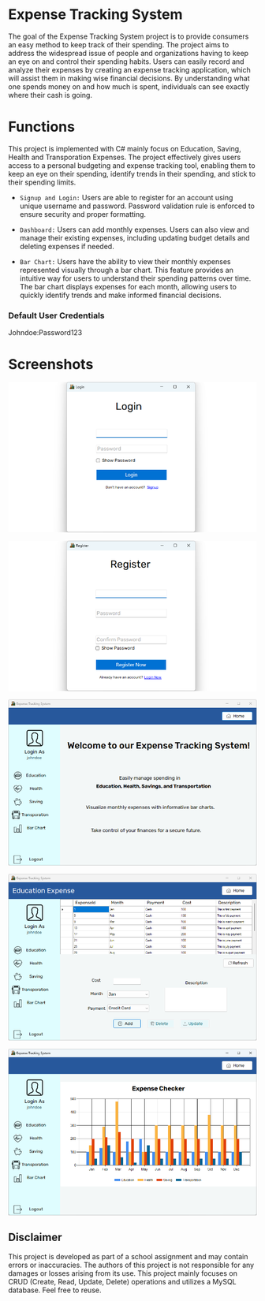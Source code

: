 # Expense Tracking System 

The goal of the Expense Tracking System project is to provide consumers an easy method to keep track of their spending. The project aims to address the widespread issue of people and organizations having to keep an eye on and control their spending habits. Users can easily record and analyze their expenses by creating an expense tracking application, which will assist them in making wise financial decisions. By understanding what one spends money on and how much is spent, individuals can see exactly where their cash is going.

# Functions 

This project is implemented with C# mainly focus on Education, Saving, Health and Transporation Expenses. The project effectively gives users access to a personal budgeting and expense tracking tool, enabling them to keep an eye on their spending, identify trends in their spending, and stick to their spending limits.

* `Signup and Login:` Users are able to register for an account using unique username and password. Password validation rule is enforced to ensure security and proper formatting.

* `Dashboard:` Users can add monthly expenses. Users can also view and manage their existing expenses, including updating budget details and deleting expenses if needed.

* `Bar Chart:` Users have the ability to view their monthly expenses represented visually through a bar chart. This feature provides an intuitive way for users to understand their spending patterns over time. The bar chart displays expenses for each month, allowing users to quickly identify trends and make informed financial decisions.

### Default User Credentials

Johndoe:Password123

# Screenshots

![](ScreenShots/login.png)

![](ScreenShots/register.png)

![](ScreenShots/welcome.png)

![](ScreenShots/dashboard.png)

![](ScreenShots/barchart.png)


## Disclaimer

This project is developed as part of a school assignment and may contain errors or inaccuracies. The authors of this project is not responsible for any damages or losses arising from its use. This project mainly focuses on CRUD (Create, Read, Update, Delete) operations and utilizes a MySQL database. Feel free to reuse.